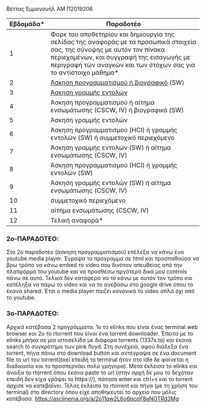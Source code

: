 Βέττας Εμμανουήλ ΑΜ Π2019206

| Εβδομάδα* | Παραδοτέο |
| --- | --- |
| 1 | Φορκ του αποθετηρίου και δημιουργία της σελίδας της αναφοράς με τα προσωπικά στοιχεία σας, της σύνοψης με αυτόν τον πίνακα περιεχομένων, και συγγραφή της εισαγωγής με περιγραφή των αναγκών και των στόχων σας για το αντίστοιχο μάθημα* |
| 2 | [Άσκηση προγραμματισμού ή βιογραφικό](#2ο-ΠΑΡΑΔΟΤΕΟ) (SW) | 
| 3 | [Άσκηση γραμμής εντολών](#3ο-ΠΑΡΑΔΟΤΕΟ) |
| 4 | Άσκηση προγραμματισμού ή αίτημα ενσωμάτωσης (CSCW, IV) ή βιογραφικό  (SW) |
| 5 | Άσκηση γραμμής εντολών |
| 6 | Άσκηση προγραμματισμού (HCI) ή γραμμής εντολών (SW) ή συμμετοχικό περιεχόμενο |
| 7 | Άσκηση γραμμής εντολών (SW) ή αίτημα ενσωμάτωσης (CSCW, IV) |
| 8 | Άσκηση προγραμματισμού (HCI) ή γραμμής εντολών (SW) |
| 9 | Άσκηση γραμμής εντολών (SW) ή αίτημα ενσωμάτωσης (CSCW, IV) |
| 10 | συμμετοχικό περιεχόμενο |
| 11 | αίτημα ενσωμάτωσης (CSCW, IV) |
| 12 | Τελική αναφορά* |











### 2ο-ΠΑΡΑΔΟΤΕΟ:
Στο 2ο παραδοτέο (άσκηση προγραμματισμού) επέλεξα να κάνω ένα youtube media player. Έγραψα το προγραμμα σε html και προσπαθούσα να βρω τρόπο να κάνω embed το video που δινόταν απευθείας από την πλατφόρμα του youtube και να προσθέσω αργότερα δικά μου controls πάνω σε αυτό. Τελικά δεν κατάφερα να το κάνω με αυτόν τον τρόπο και κατέληξα να πάρω το video και να το ανεβάσω στο google drive όπου το έκανα shared. Έτσι ο media player παιζει κανονικά το video απλά όχι από το youtube.






### 3ο-ΠΑΡΑΔΟΤΕΟ:
Αρχικά κατέβασα 2 προγράμματα. 1ο το elinks που είναι ένας terminal web browser και 2ο το rtorrent που είναι ένα torrent downloader. Έπειτα με το elinks μπήκα σε μια ιστοσελίδα με διάφορα torrents (1337x.to) και έκανα search to συγκρότημα των pink floyd. Στη συνέχεια, αφού διάλεξα ένα torrent, πήγα πάνω στο download button και αντέγραψα σε ένα document file το url του torrent(εκεί επειδή το terminal ήταν στο idle δε φαίνεται η διαδικασία και το προσπερνάει πολύ γρήγορα). Μετά έκλεισα το elinks και άνοιξα το rtorrent όπου έκανα paste το url (στην αρχή δε μου το δεχόταν επειδή δεν είχα γράψει το https://), πάτησα enter και ctrl+s και το torrent άρχισε να κατεβαίνει. Τέλος έκλεισα το rtorrent και πήγα (με τη χρήση του terminal) στο directory όπου είχε αποθηκευτεί το αρχείο που μόλις κατέβασα.
https://asciinema.org/a/2o11qw2L6o6pcpY8eNOTRd3Mg
